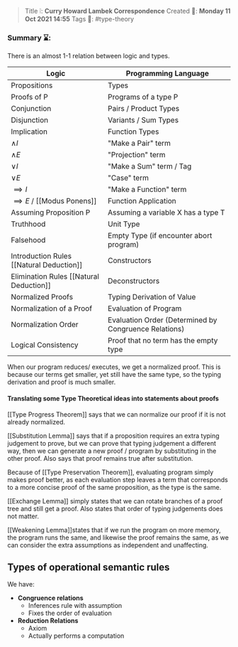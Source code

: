 > Title ❕: **Curry Howard Lambek Correspondence**
> Created 📅: **Monday 11 Oct 2021 14:55**
  Tags 📎:  #type-theory 

### Summary ⌛:
There is an almost 1-1 relation between logic and types. 

| Logic                                        | Programming Language                                  |
| -------------------------------------------- | ----------------------------------------------------- |
| Propositions                                 | Types                                                 |
| Proofs of P                                  | Programs of a type P                                  |
| Conjunction                                  | Pairs / Product Types                                 |
| Disjunction                                  | Variants / Sum Types                                  |
| Implication                                  | Function Types                                        |
| $\land I$                                    | "Make a Pair" term                                    |
| $\land E$                                    | "Projection" term                                     |
| $\lor I$                                     | "Make a Sum" term / Tag                               |
| $\lor E$                                     | "Case" term                                           |
| $\implies I$                                 | "Make a Function" term                                |
| $\implies E$ / [[Modus Ponens]]              | Function Application                                  |
| Assuming Proposition P                       | Assuming a variable X has a type T                    |
| Truthhood                                    | Unit Type                                             |
| Falsehood                                    | Empty Type (if encounter abort program)               |
| Introduction Rules   [[Natural Deduction]]   | Constructors                                          |
| Elimination Rules      [[Natural Deduction]] | Deconstructors                                        |
| Normalized Proofs                            | Typing Derivation of Value                            |
| Normalization of a Proof                     | Evaluation of Program                                 |
| Normalization Order                          | Evaluation Order (Determined by Congruence Relations) | 
| Logical Consistency                          | Proof that no term has the empty type                 |

When our program reduces/ executes, we get a normalized proof. This is because our terms get smaller, yet still have the same type, so the typing derivation and proof is much smaller.

#### Translating some Type Theoretical ideas into statements about proofs
[[Type Progress Theorem]] says that we can normalize our proof if it is not already normalized.

[[Substitution Lemma]] says that if a proposition requires an extra typing judgement to prove, but we can prove that typing judgement a different way, then we can generate a new proof / program by substituting in the other proof. Also says that proof remains true after substitution.

Because of [[Type Preservation Theorem]], evaluating program simply makes proof better, as each evaluation step leaves a term that corresponds to a more concise proof of the same proposition, as the type is the same.

[[Exchange Lemma]] simply states that we can rotate branches of a proof tree and still get a proof. Also states that order of typing judgements does not matter.

[[Weakening Lemma]]states that if we run the program on more memory, the program runs the same, and likewise the proof remains the same, as we can consider the extra assumptions as independent and unaffecting.

## Types of operational semantic rules
We have:
- **Congruence relations**
	- Inferences rule with assumption
	- Fixes the order of evaluation
- **Reduction Relations** 
	- Axiom
	- Actually performs a computation




